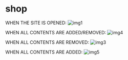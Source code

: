 # shop

WHEN THE SITE IS OPENED:
![img1](https://user-images.githubusercontent.com/53625125/84620941-f2fbd680-aef6-11ea-8aa8-bb308d843800.png)

WHEN ALL CONTENTS ARE ADDED/REMOVED:
![img4](https://user-images.githubusercontent.com/53625125/84620997-132b9580-aef7-11ea-9519-cd3f71f780c5.png)


WHEN ALL CONTENTS ARE REMOVED:
![img3](https://user-images.githubusercontent.com/53625125/84620985-0b6bf100-aef7-11ea-956a-a236dbc515d8.png)


WHEN ALL CONTENTS ARE ADDED:
![img5](https://user-images.githubusercontent.com/53625125/84621005-19217680-aef7-11ea-8bd6-01daccd0e5a1.png)
